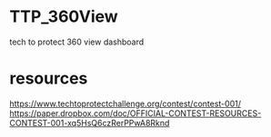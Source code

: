 # TTP_360View
tech to protect 360 view dashboard

# resources
https://www.techtoprotectchallenge.org/contest/contest-001/  
https://paper.dropbox.com/doc/OFFICIAL-CONTEST-RESOURCES-CONTEST-001-xq5HsQ6czRerPPwA8Rknd
